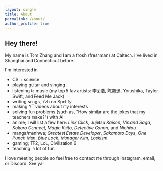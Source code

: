 ```yaml
---
layout: single
title: About
permalink: /about/
author_profile: true
---
```


## Hey there!

My name is Tom Zhang and I am a frosh (freshman) at Caltech. I've lived in Shanghai and Connecticut before. 

I'm interested in 
- CS + science
- playing guitar and singing
- listening to music (my top 5 fav artists: 李荣浩, 陈奕迅, Yorushika, Taylor Swift, and Feed Me Jack)
- writing songs, 7zh on Spotify
- making YT videos about my interests
- solving fun problems (such as, "How similar are the jokes that my teachers make?") with AI
- anime; I will list a few here: *Link Click, Jujutsu Kaisen, Vinland Saga, Kokoro Connect, Magic Kaito, Detective Conan*, and *Nichijou*
- manga/manhwa; *Greatest Estate Developer*, *Sakamoto Days*, *One Punch Man*, *Blue Lock*, *Manager Kim*, *Lookism*
- gaming; TF2, LoL, Civilization 6
- teaching: a lot of fun

I love meeting people so feel free to contact me through Instagram, email, or Discord. See ya!